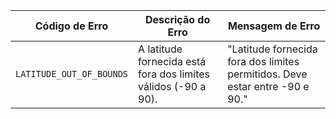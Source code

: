 | **Código de Erro** | **Descrição do Erro** | **Mensagem de Erro** |
|--------------------|-----------------------|----------------------|
| `LATITUDE_OUT_OF_BOUNDS`| A latitude fornecida está fora dos limites válidos (-90 a 90).| "Latitude fornecida fora dos limites permitidos. Deve estar entre -90 e 90."




